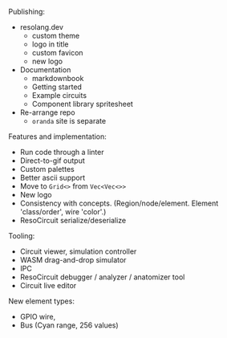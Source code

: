 Publishing:
- resolang.dev
  - custom theme
  - logo in title
  - custom favicon
  - new logo
- Documentation
  - markdownbook
  - Getting started
  - Example circuits
  - Component library spritesheet
- Re-arrange repo
  - `oranda` site is separate
  

Features and implementation:
- Run code through a linter
- Direct-to-gif output
- Custom palettes
- Better ascii support
- Move to `Grid<>` from `Vec<Vec<>>`
- New logo
- Consistency with concepts. (Region/node/element. Element 'class/order', wire 'color'.)
- ResoCircuit serialize/deserialize

Tooling:
- Circuit viewer, simulation controller
- WASM drag-and-drop simulator
- IPC
- ResoCircuit debugger / analyzer / anatomizer tool
- Circuit live editor

New element types:
- GPIO wire,
- Bus (Cyan range, 256 values)
